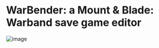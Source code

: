# WarBender: a Mount & Blade: Warband save game editor

![image](https://user-images.githubusercontent.com/1175142/41221901-5eba35b8-6d1a-11e8-84d1-2b8f0b0f5eb0.png)
